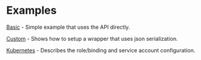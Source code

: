 # Examples

[Basic](basic.go) - Simple example that uses the API directly.

[Custom](custom.go) - Shows how to setup a wrapper that uses json serialization.

[Kubernetes](kubernetes.yaml) - Describes the role/binding and service account configuration.
